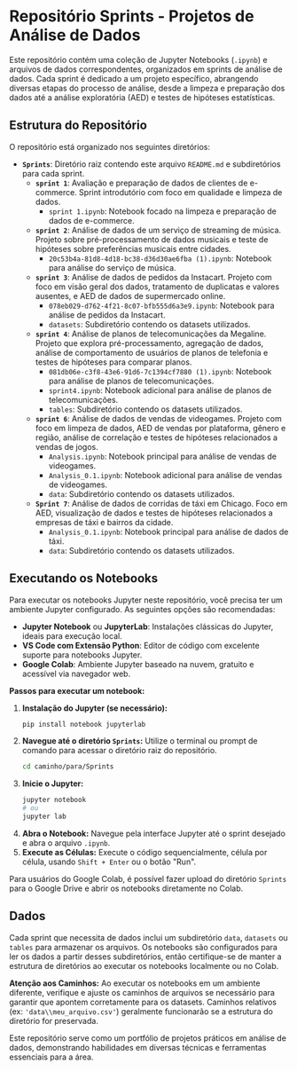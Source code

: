 # Repositório Sprints - Projetos de Análise de Dados

Este repositório contém uma coleção de Jupyter Notebooks (`.ipynb`) e arquivos de dados correspondentes, organizados em sprints de análise de dados. Cada sprint é dedicado a um projeto específico, abrangendo diversas etapas do processo de análise, desde a limpeza e preparação dos dados até a análise exploratória (AED) e testes de hipóteses estatísticas.

## Estrutura do Repositório

O repositório está organizado nos seguintes diretórios:

*   **`Sprints`**: Diretório raiz contendo este arquivo `README.md` e subdiretórios para cada sprint.
    *   **`sprint 1`**: Avaliação e preparação de dados de clientes de e-commerce. Sprint introdutório com foco em qualidade e limpeza de dados.
        *   `sprint 1.ipynb`: Notebook focado na limpeza e preparação de dados de e-commerce.
    *   **`sprint 2`**: Análise de dados de um serviço de streaming de música. Projeto sobre pré-processamento de dados musicais e teste de hipóteses sobre preferências musicais entre cidades.
        *   `20c53b4a-81d8-4d18-bc38-d36d30ae6fba (1).ipynb`: Notebook para análise do serviço de música.
    *   **`sprint 3`**: Análise de dados de pedidos da Instacart. Projeto com foco em visão geral dos dados, tratamento de duplicatas e valores ausentes, e AED de dados de supermercado online.
        *   `078eb029-d762-4f21-8c07-bfb555d6a3e9.ipynb`: Notebook para análise de pedidos da Instacart.
        *   `datasets`: Subdiretório contendo os datasets utilizados.
    *   **`sprint 4`**: Análise de planos de telecomunicações da Megaline. Projeto que explora pré-processamento, agregação de dados, análise de comportamento de usuários de planos de telefonia e testes de hipóteses para comparar planos.
        *   `081db06e-c3f8-43e6-91d6-7c1394cf7880 (1).ipynb`: Notebook para análise de planos de telecomunicações.
        *   `sprint4.ipynb`: Notebook adicional para análise de planos de telecomunicações.
        *   `tables`: Subdiretório contendo os datasets utilizados.
    *   **`sprint 6`**: Análise de dados de vendas de videogames. Projeto com foco em limpeza de dados, AED de vendas por plataforma, gênero e região, análise de correlação e testes de hipóteses relacionados a vendas de jogos.
        *   `Analysis.ipynb`: Notebook principal para análise de vendas de videogames.
        *   `Analysis_0.1.ipynb`: Notebook adicional para análise de vendas de videogames.
        *   `data`: Subdiretório contendo os datasets utilizados.
    *   **`Sprint 7`**: Análise de dados de corridas de táxi em Chicago. Foco em AED, visualização de dados e testes de hipóteses relacionados a empresas de táxi e bairros da cidade.
        *   `Analysis_0.1.ipynb`: Notebook principal para análise de dados de táxi.
        *   `data`: Subdiretório contendo os datasets utilizados.
## Executando os Notebooks

Para executar os notebooks Jupyter neste repositório, você precisa ter um ambiente Jupyter configurado. As seguintes opções são recomendadas:

*   **Jupyter Notebook** ou **JupyterLab**: Instalações clássicas do Jupyter, ideais para execução local.
*   **VS Code com Extensão Python**: Editor de código com excelente suporte para notebooks Jupyter.
*   **Google Colab**: Ambiente Jupyter baseado na nuvem, gratuito e acessível via navegador web.

**Passos para executar um notebook:**

1.  **Instalação do Jupyter (se necessário):**
    ```bash
    pip install notebook jupyterlab
    ```
2.  **Navegue até o diretório `Sprints`:** Utilize o terminal ou prompt de comando para acessar o diretório raiz do repositório.
    ```bash
    cd caminho/para/Sprints
    ```
3.  **Inicie o Jupyter:**
    ```bash
    jupyter notebook
    # ou
    jupyter lab
    ```
4.  **Abra o Notebook:** Navegue pela interface Jupyter até o sprint desejado e abra o arquivo `.ipynb`.
5.  **Execute as Células:** Execute o código sequencialmente, célula por célula, usando `Shift + Enter` ou o botão "Run".

Para usuários do Google Colab, é possível fazer upload do diretório `Sprints` para o Google Drive e abrir os notebooks diretamente no Colab.

## Dados

Cada sprint que necessita de dados inclui um subdiretório `data`, `datasets` ou `tables` para armazenar os arquivos. Os notebooks são configurados para ler os dados a partir desses subdiretórios, então certifique-se de manter a estrutura de diretórios ao executar os notebooks localmente ou no Colab.

**Atenção aos Caminhos:** Ao executar os notebooks em um ambiente diferente, verifique e ajuste os caminhos de arquivos se necessário para garantir que apontem corretamente para os datasets. Caminhos relativos (ex: `'data\\meu_arquivo.csv'`) geralmente funcionarão se a estrutura do diretório for preservada.

Este repositório serve como um portfólio de projetos práticos em análise de dados, demonstrando habilidades em diversas técnicas e ferramentas essenciais para a área.